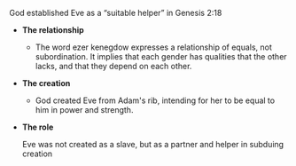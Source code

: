
God established Eve as a “suitable helper” in Genesis 2:18

- **The relationship**
    
    - The word ezer kenegdow expresses a relationship of equals, not subordination. It implies that each gender has qualities that the other lacks, and that they depend on each other.
- **The creation**
    
    - God created Eve from Adam's rib, intending for her to be equal to him in power and strength.
- **The role**
    
    Eve was not created as a slave, but as a partner and helper in subduing creation